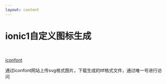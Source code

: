 ```yaml
---
layout: content
---
```


# ionic1自定义图标生成

&nbsp;

[iconfont](https://www.iconfont.cn/)

通过iconfont网站上传svg格式图片，下载生成的ttf格式文件，通过唯一号进行访问